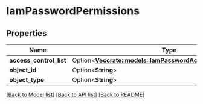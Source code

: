 # IamPasswordPermissions

## Properties

Name | Type | Description | Notes
------------ | ------------- | ------------- | -------------
**access_control_list** | Option<[**Vec<crate::models::IamPasswordAccessControlResponse>**](IamPasswordAccessControlResponse.md)> |  | [optional]
**object_id** | Option<**String**> |  | [optional]
**object_type** | Option<**String**> |  | [optional]

[[Back to Model list]](../README.md#documentation-for-models) [[Back to API list]](../README.md#documentation-for-api-endpoints) [[Back to README]](../README.md)


